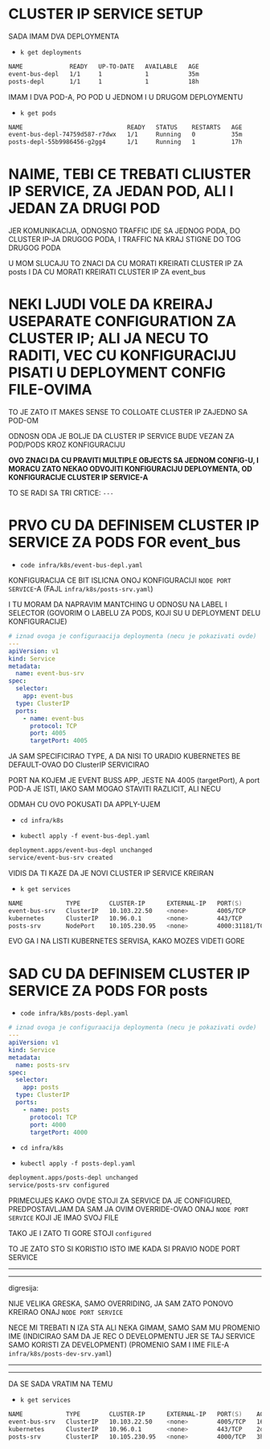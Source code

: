 # CLUSTER IP SERVICE SETUP

SADA IMAM DVA DEPLOYMENTA

- `k get deployments`

```zsh
NAME             READY   UP-TO-DATE   AVAILABLE   AGE
event-bus-depl   1/1     1            1           35m
posts-depl       1/1     1            1           18h
```

IMAM I DVA POD-A, PO POD U JEDNOM I U DRUGOM DEPLOYMENTU

- `k get pods`

```zsh
NAME                             READY   STATUS    RESTARTS   AGE
event-bus-depl-74759d587-r7dwx   1/1     Running   0          35m
posts-depl-55b9986456-g2gg4      1/1     Running   1          17h
```

# NAIME, TEBI CE TREBATI CLIUSTER IP SERVICE, ZA JEDAN POD, ALI I JEDAN ZA DRUGI POD

JER KOMUNIKACIJA, ODNOSNO TRAFFIC IDE SA JEDNOG PODA, DO CLUSTER IP-JA DRUGOG PODA, I TRAFFIC NA KRAJ STIGNE DO TOG DRUGOG PODA

U MOM SLUCAJU TO ZNACI DA CU MORATI KREIRATI CLUSTER IP ZA posts I DA CU MORATI KREIRATI CLUSTER IP ZA event_bus

# NEKI LJUDI VOLE DA KREIRAJ USEPARATE CONFIGURATION ZA CLUSTER IP; ALI JA NECU TO RADITI, VEC CU KONFIGURACIJU PISATI U DEPLOYMENT CONFIG FILE-OVIMA 

TO JE ZATO IT MAKES SENSE TO COLLOATE CLUSTER IP ZAJEDNO SA POD-OM

ODNOSN ODA JE BOLJE DA CLUSTER IP SERVICE BUDE VEZAN ZA POD/PODS KROZ KONFIGURACIJU

**OVO ZNACI DA CU PRAVITI MULTIPLE OBJECTS SA JEDNOM CONFIG-U, I MORACU ZATO NEKAO ODVOJITI KONFIGURACIJU DEPLOYMENTA, OD KONFIGURACIJE CLUSTER IP SERVICE-A**

TO SE RADI SA TRI CRTICE: `---`

# PRVO CU DA DEFINISEM CLUSTER IP SERVICE ZA PODS FOR event_bus

- `code infra/k8s/event-bus-depl.yaml`

KONFIGURACIJA CE BIT ISLICNA ONOJ KONFIGURACIJI `NODE PORT SERVICE`-A (FAJL `infra/k8s/posts-srv.yaml`)

I TU MORAM DA NAPRAVIM MANTCHING U ODNOSU NA LABEL I SELECTOR (GOVORIM O LABELU ZA PODS, KOJI SU U DEPLOYMENT DELU KONFIGURACIJE)

```yaml
# iznad ovoga je configuraacija deploymenta (necu je pokazivati ovde)
---
apiVersion: v1
kind: Service
metadata:
  name: event-bus-srv
spec:
  selector:
    app: event-bus
  type: ClusterIP
  ports:
    - name: event-bus
      protocol: TCP
      port: 4005
      targetPort: 4005
```

JA SAM SPECIFICIRAO TYPE, A DA NISI TO URADIO KUBERNETES BE DEFAULT-OVAO DO ClusterIP SERVICIRAO

PORT NA KOJEM JE EVENT BUSS APP, JESTE NA 4005 (targetPort), A port POD-A JE ISTI, IAKO SAM MOGAO STAVITI RAZLICIT, ALI NECU

ODMAH CU OVO POKUSATI DA APPLY-UJEM

- `cd infra/k8s`

- `kubectl apply -f event-bus-depl.yaml`

```zsh
deployment.apps/event-bus-depl unchanged
service/event-bus-srv created
```

VIDIS DA TI KAZE DA JE NOVI CLUSTER IP SERVICE KREIRAN

- `k get services`

```zsh
NAME            TYPE        CLUSTER-IP      EXTERNAL-IP   PORT(S)          AGE
event-bus-srv   ClusterIP   10.103.22.50    <none>        4005/TCP         77s
kubernetes      ClusterIP   10.96.0.1       <none>        443/TCP          2d5h
posts-srv       NodePort    10.105.230.95   <none>        4000:31181/TCP   3h2m
```

EVO GA I NA LISTI KUBERNETES SERVISA, KAKO MOZES VIDETI GORE


# SAD CU DA DEFINISEM CLUSTER IP SERVICE ZA PODS FOR posts

- `code infra/k8s/posts-depl.yaml`

```yaml
# iznad ovoga je configuraacija deploymenta (necu je pokazivati ovde)
---
apiVersion: v1
kind: Service
metadata:
  name: posts-srv
spec:
  selector:
    app: posts
  type: ClusterIP
  ports:
    - name: posts
      protocol: TCP
      port: 4000
      targetPort: 4000
```

- `cd infra/k8s`

- `kubectl apply -f posts-depl.yaml`

```zsh
deployment.apps/posts-depl unchanged
service/posts-srv configured
```

PRIMECUJES KAKO OVDE STOJI ZA SERVICE DA JE CONFIGURED, PREDPOSTAVLJAM DA SAM JA OVIM OVERRIDE-OVAO ONAJ `NODE PORT SERVICE` KOJI JE IMAO SVOJ FILE 

TAKO JE I ZATO TI GORE STOJI `configured`

TO JE ZATO STO SI KORISTIO ISTO IME KADA SI PRAVIO NODE PORT SERVICE

***
***

digresija:

NIJE VELIKA GRESKA, SAMO OVERRIDING, JA SAM ZATO PONOVO KREIRAO ONAJ `NODE PORT SERVICE`

NECE MI TREBATI N IZA STA ALI NEKA GIMAM, SAMO SAM MU PROMENIO IME (INDICIRAO SAM DA JE REC O DEVELOPMENTU JER SE TAJ SERVICE SAMO KORISTI ZA DEVELOPMENT) (PROMENIO SAM I IME FILE-A `infra/k8s/posts-dev-srv.yaml`)

***
***

DA SE SADA VRATIM NA TEMU

- `k get services`

```zsh
NAME            TYPE        CLUSTER-IP      EXTERNAL-IP   PORT(S)    AGE
event-bus-srv   ClusterIP   10.103.22.50    <none>        4005/TCP   16m
kubernetes      ClusterIP   10.96.0.1       <none>        443/TCP    2d5h
posts-srv       ClusterIP   10.105.230.95   <none>        4000/TCP   3h17m
```





